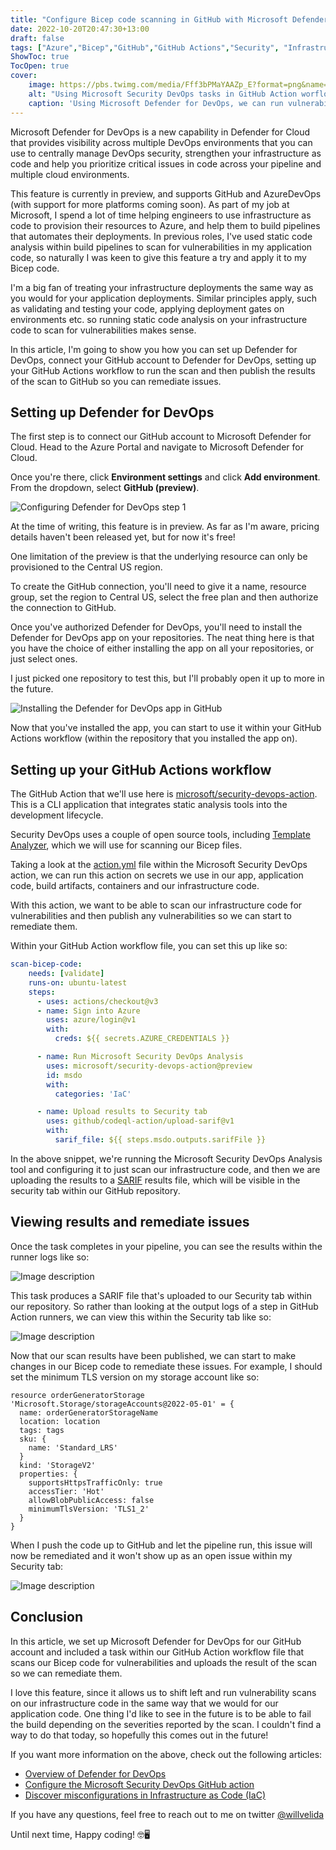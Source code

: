 ```yaml
---
title: "Configure Bicep code scanning in GitHub with Microsoft Defender for DevOps"
date: 2022-10-20T20:47:30+13:00
draft: false
tags: ["Azure","Bicep","GitHub","GitHub Actions","Security", "Infrastructure as Code", "DevOps"]
ShowToc: true
TocOpen: true
cover:
    image: https://pbs.twimg.com/media/Fff3bPMaYAAZp_E?format=png&name=small
    alt: "Using Microsoft Security DevOps tasks in GitHub Action worflow files"
    caption: 'Using Microsoft Defender for DevOps, we can run vulnerability scans on our Bicep code'
---
```


Microsoft Defender for DevOps is a new capability in Defender for Cloud that provides visibility across multiple DevOps environments that you can use to centrally manage DevOps security, strengthen your infrastructure as code and help you prioritize critical issues in code across your pipeline and multiple cloud environments.

This feature is currently in preview, and supports GitHub and AzureDevOps (with support for more platforms coming soon). As part of my job at Microsoft, I spend a lot of time helping engineers to use infrastructure as code to provision their resources to Azure, and help them to build pipelines that automates their deployments. In previous roles, I've used static code analysis within build pipelines to scan for vulnerabilities in my application code, so naturally I was keen to give this feature a try and apply it to my Bicep code.

I'm a big fan of treating your infrastructure deployments the same way as you would for your application deployments. Similar principles apply, such as validating and testing your code, applying deployment gates on environments etc. so running static code analysis on your infrastructure code to scan for vulnerabilities makes sense.

In this article, I'm going to show you how you can set up Defender for DevOps, connect your GitHub account to Defender for DevOps, setting up your GitHub Actions workflow to run the scan and then publish the results of the scan to GitHub so you can remediate issues.

## Setting up Defender for DevOps

The first step is to connect our GitHub account to Microsoft Defender for Cloud. Head to the Azure Portal and navigate to Microsoft Defender for Cloud.

Once you're there, click **Environment settings** and click **Add environment**. From the dropdown, select **GitHub (preview)**.

![Configuring Defender for DevOps step 1](https://dev-to-uploads.s3.amazonaws.com/uploads/articles/m2pi5rpelfbiwlopn5yg.png)

At the time of writing, this feature is in preview. As far as I'm aware, pricing details haven't been released yet, but for now it's free!

One limitation of the preview is that the underlying resource can only be provisioned to the Central US region.

To create the GitHub connection, you'll need to give it a name, resource group, set the region to Central US, select the free plan and then authorize the connection to GitHub.

Once you've authorized Defender for DevOps, you'll need to install the Defender for DevOps app on your repositories. The neat thing here is that you have the choice of either installing the app on all your repositories, or just select ones.

I just picked one repository to test this, but I'll probably open it up to more in the future.

![Installing the Defender for DevOps app in GitHub](https://dev-to-uploads.s3.amazonaws.com/uploads/articles/3tvf1yr33cbuf7q8nxik.png)

Now that you've installed the app, you can start to use it within your GitHub Actions workflow (within the repository that you installed the app on).

## Setting up your GitHub Actions workflow

The GitHub Action that we'll use here is [microsoft/security-devops-action](https://github.com/microsoft/security-devops-action). This is a CLI application that integrates static analysis tools into the development lifecycle.

Security DevOps uses a couple of open source tools, including [Template Analyzer](https://github.com/Azure/template-analyzer), which we will use for scanning our Bicep files.

Taking a look at the [action.yml](https://github.com/microsoft/security-devops-action/blob/main/action.yml) file within the Microsoft Security DevOps action, we can run this action on secrets we use in our app, application code, build artifacts, containers and our infrastructure code.

With this action, we want to be able to scan our infrastructure code for vulnerabilities and then publish any vulnerabilities so we can start to remediate them.

Within your GitHub Action workflow file, you can set this up like so:

```yml
scan-bicep-code:
    needs: [validate]
    runs-on: ubuntu-latest
    steps:
      - uses: actions/checkout@v3
      - name: Sign into Azure
        uses: azure/login@v1
        with:
          creds: ${{ secrets.AZURE_CREDENTIALS }}

      - name: Run Microsoft Security DevOps Analysis
        uses: microsoft/security-devops-action@preview
        id: msdo
        with:
          categories: 'IaC'

      - name: Upload results to Security tab
        uses: github/codeql-action/upload-sarif@v1
        with:
          sarif_file: ${{ steps.msdo.outputs.sarifFile }}
```

In the above snippet, we're running the Microsoft Security DevOps Analysis tool and configuring it to just scan our infrastructure code, and then we are uploading the results to a [SARIF](https://sarifweb.azurewebsites.net/) results file, which will be visible in the security tab within our GitHub repository.

## Viewing results and remediate issues

Once the task completes in your pipeline, you can see the results within the runner logs like so:

![Image description](https://dev-to-uploads.s3.amazonaws.com/uploads/articles/s5s7pbtnkbk8e96uibr5.png)

This task produces a SARIF file that's uploaded to our Security tab within our repository. So rather than looking at the output logs of a step in GitHub Action runners, we can view this within the Security tab like so:

![Image description](https://dev-to-uploads.s3.amazonaws.com/uploads/articles/ci8iupg8a2xnqtgh3txt.png)

Now that our scan results have been published, we can start to make changes in our Bicep code to remediate these issues. For example, I should set the minimum TLS version on my storage account like so:

```armasm
resource orderGeneratorStorage 'Microsoft.Storage/storageAccounts@2022-05-01' = {
  name: orderGeneratorStorageName
  location: location
  tags: tags
  sku: {
    name: 'Standard_LRS'
  }
  kind: 'StorageV2'
  properties: {
    supportsHttpsTrafficOnly: true
    accessTier: 'Hot'
    allowBlobPublicAccess: false
    minimumTlsVersion: 'TLS1_2'
  }
}
```

When I push the code up to GitHub and let the pipeline run, this issue will now be remediated and it won't show up as an open issue within my Security tab:

![Image description](https://dev-to-uploads.s3.amazonaws.com/uploads/articles/74bixk2kh15r1a0h6q54.png)

## Conclusion

In this article, we set up Microsoft Defender for DevOps for our GitHub account and included a task within our GitHub Action workflow file that scans our Bicep code for vulnerabilities and uploads the result of the scan so we can remediate them.

I love this feature, since it allows us to shift left and run vulnerability scans on our infrastructure code in the same way that we would for our application code. One thing I'd like to see in the future is to be able to fail the build depending on the severities reported by the scan. I couldn't find a way to do that today, so hopefully this comes out in the future!

If you want more information on the above, check out the following articles:
- [Overview of Defender for DevOps](https://learn.microsoft.com/en-us/azure/defender-for-cloud/defender-for-devops-introduction)
- [Configure the Microsoft Security DevOps GitHub action](https://learn.microsoft.com/en-us/azure/defender-for-cloud/github-action)
- [Discover misconfigurations in Infrastructure as Code (IaC)
](https://learn.microsoft.com/en-us/azure/defender-for-cloud/iac-vulnerabilities)

If you have any questions, feel free to reach out to me on twitter [@willvelida](https://twitter.com/willvelida)

Until next time, Happy coding! 🤓🖥️